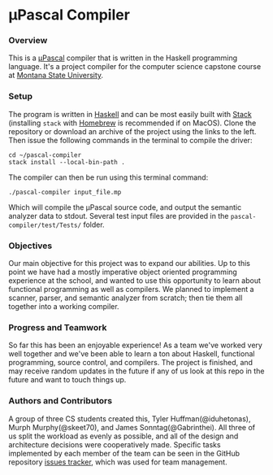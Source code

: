 μPascal Compiler
===============

### Overview
This is a [μPascal](http://hypertextbookshop.com/transPL/Resources/microPascalCFG.html) compiler that is written in
the Haskell programming language. It's a project compiler for the computer science capstone course at
[Montana State University](http://www.cs.montana.edu/course/csci-468).

### Setup
The program is written in [Haskell](http://www.haskell.org/haskellwiki/Haskell) and can be most easily built with
[Stack](https://docs.haskellstack.org/en/stable/README/) (installing `stack` with [Homebrew](https://brew.sh/) is
recommended if on MacOS). Clone the repository or download an archive of the project using the links to the left. Then
issue the following commands in the terminal to compile the driver:

    cd ~/pascal-compiler
    stack install --local-bin-path .

The compiler can then be run using this terminal command:

    ./pascal-compiler input_file.mp

Which will compile the μPascal source code, and output the semantic analyzer data to stdout.
Several test input files are provided in the `pascal-compiler/test/Tests/` folder.

### Objectives
Our main objective for this project was to expand our abilities. Up to this point we have had a mostly imperative
object oriented programming experience at the school, and wanted to use this opportunity to learn about functional
programming as well as compilers. We planned to implement a scanner, parser, and semantic analyzer from scratch; then
tie them all together into a working compiler.

### Progress and Teamwork
So far this has been an enjoyable experience! As a team we've worked very well together and we've been able to learn a
ton about Haskell, functional programming, source control, and compilers. The project is finished, and may receive
random updates in the future if any of us look at this repo in the future and want to touch things up.

### Authors and Contributors
A group of three CS students created this, Tyler Huffman(@iduhetonas), Murph Murphy(@skeet70), and
James Sonntag(@Gabrinthei). All three of us split the workload as evenly as possible, and all of the design and
architecture decisions were cooperatively made. Specific tasks implemented by each member of the team can be seen in the
GitHub repository [issues tracker](https://github.com/skeet70/pascal-compiler/issues), which was used for
team management.
